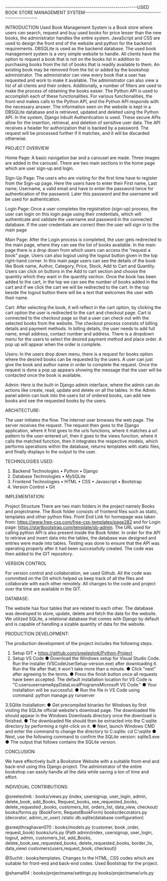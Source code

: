 ------------------------------------------------------------------USED BOOK STORE MANAGEMENT SYSTEM------------------------------------------------------


INTRODUCTION
Used Book Management System is a Book store where users can search, request and buy used books for price lesser than the new books, the administrator handles the entire system. JavaScript and CSS are used to design the front end of the website and python for the backend requirements. DBSQLite is used as the backend database. The used book management system is a very simple website to handle. All clients have the option to request a book that is not on the books list in addition to purchasing books from the list of books that is readily available to them. An existing book may be removed from the list or added by the bookshop administrator. The administrator can view every book that a user has requested and work to make it available. The administrator can also view a list of all clients and their orders. Additionally, a number of filters are used to make the process of obtaining the books easier. The Python API is used to accomplish each of these functionalities. For various functionalities, the front-end makes calls to the Python API, and the Python API responds with the necessary answer. The information seen on the website is kept in a DBSQLite database and is retrieved, updated and deleted using the Python API.
In the system, Django Inbuilt Authentication is used. These secure APIs allow for the insertion, retrieval, and deletion of sensitive user data. The API receives a header for authorization that is backed by a password. The request will be processed further if it matches, and it will be discarded otherwise.

PROJECT OVERVIEW

Home Page:
A basic navigation bar and a carousel are made. Three images are added in the carousel. There are two main sections in the home page which are user sign-up and login.
 


Sign-Up Page:
The users who are visiting for the first time have to register from the Sign-up page. Here the users have to enter their First name, Last name, Username, a valid email and have to enter the password twice for authentication of the password. Later this password and the username will be used for authentication.
 
Login Page:
Once a user completes the registration (sign-up) process, the user can login on this login page using their credentials, which will authenticate and validate the username and password in the connected database. If the user credentials are correct then the user will sign in to the main page
 
Main Page:
After the Login process is completed, the user gets redirected to the main page, where they can see the list of books available. In the main page there is a drop down from which users can access the “request a book” page. Users can also logout using the logout button given in the top right-hand corner. In this main page users can see the details of the book like Book name, Author, Category, Price, Stock, Add to Cart and Quantity.
Users can click on buttons in the Add to cart section and choose the quantity which they want in the quantity section. Once the book has been added to the cart, in the top we can see the number of books added in the cart and if we click the cart we will be redirected to the cart. In the top beside the logout button there will be a text that welcomes the user with their name.

Cart:
After selecting the book, it will reflect in the cart option, by clicking the cart option the user is redirected to the cart and checkout page. Cart is connected to the checkout page so that a user can check out with the selected books from the website. The checkout process consists of billing details and payment methods. In billing details, the user needs to add full name, email address, contact number and address. There is a dropdown menu for the users to select the desired payment method and place order. A pop up will appear when the order is complete.
 
Users:
In the users drop down menu, there is a request for books option where the desired books can be requested by the users. A user can just give the book and author name in order to complete the request. Once the request is done a pop up appears showing the message that the user will be contacted once the book is available.
 
Admin:
Here is the built-in Django admin interface, where the admin can do actions like create, read, update and delete on all the tables. In the Admin panel admin can look into the users list of ordered books, can add new books and see the requested books by the users.

ARCHITECTURE:

The user initiates the flow. The internet user browses the web page. The server receives the request. The request then goes to the Django application, where it first goes to the urls functions, where it matches a url pattern to the user-entered url, then it goes to the views function, where it calls the matched function, then it integrates the respective models, which performs operations within the database, returns templates with static files, and finally displays to the output to the user.

TECHNOLOGIES USED:

1.	Backend Technologies 
• Python
• Django 
2.	Database Technologies 
• MySQLite
3.	Frontend Technologies 
• HTML
 • CSS
 • Javascript 
• Bootstrap
4.	Version Control 
• Git 

IMPLEMENTATION:

Project Structure
There are two main folders in the project namely Books and projectname. The Book folder consists of frontend files such as static, templates and other python files. Front End Link for homepage was taken from: https://www.free-css.com/free-css-templates/page282 and for Login page: https://startbootstrap.com/template/sb-admin. The URL used for calling python API is also present inside the Book folder.
In order for the API to retrieve and insert data into the tables, the database was designed and entries were made into tables. Testing was done to ensure that the API was operating properly after it had been successfully created. The code was then added to the GIT repository.

VERSION CONTROL

For version control and collaboration, we used Github. All the code was committed on the Git which helped us keep track of all the files and collaborate with each other remotely. All changes to the code and project over the time are available in the GIT.
 
DATABASE:

The website has four tables that are related to each other. The database was developed to store, update, delete and fetch the data for the website. We utilized SQLite, a relational database that comes with Django by default and is capable of handling a sizable quantity of data for the website.

PRODUCTION DEVELOPMENT:

The production development of the project includes the following steps. 
1.  Setup GIT
•	https://github.com/sreeleshnk/Python-Project
2. Setup VS Code
●	Download the Windows setup for Visual Studio Code. Run the installer (VSCodeUserSetup-version.exe) after downloading it. Run the file after that; it won't take more than a minute.
●	Click "next" after agreeing to the terms.
●	Press the finish button once all requests have been accepted. The default installation location for VS Code is "C:usersusernameAppDataLocalProgramsMicrosoft VS Code."
●	Your installation will be successful.
●	Run the file in VS Code using command: python manage.py runserver

3.SQlite Installation:
●	Get precompiled binaries for Windows by first visiting the SQLite official website's download page. The downloaded file should appear in the Windows Downloads directory once the download is finished.
●	The downloaded file should then be extracted into the C:sqlite directory by performing a right-click on it.
●	Next, launch Windows CMD and enter the command to change the directory to C:sqlite:
cd C:\sqlite
●	Next, use the following command to confirm the SQLite version:
sqlite3.exe
●	The output that follows contains the SQLite version.

CONCLUSION:

We have effectively built a Bookstore Website with a suitable front-end and back-end using this Django project. The administrator of the entire bookshop can easily handle all the data while saving a ton of time and effort.

INDIVIDUAL CONTRIBUTIONS:

@sreeleshnk :
books/views.py (index, usersignup, user_login, admin, delete_book, add_Books, Request_books, see_requested_books, delete_requested _books, customers_list, orders_list, data_view, checkout)
books/forms.py (BookForm, RequestBookForm)
books/decorators.py (decorator, admin_or_user)
/static
db.sqlite(database configuration)

@sreejithraghavan070 : 
books/models.py (customer, book ,order, request_book)
books/urls.py (Path admin(index, usersignup, user_login, logout, admin, customers_list, add_Books, delete_book,see_requested_books, delete_requested_books, border_lis, data_view) customers(users,request_book, checkout))

@Suchit : 
books/templates.
Changes to the HTML, CSS codes which are suitable for front-end and back-end codes. Used Bootstrap for the project.

@shamal94 :
books/projectname/settings.py 
books/projectname/urls.py



